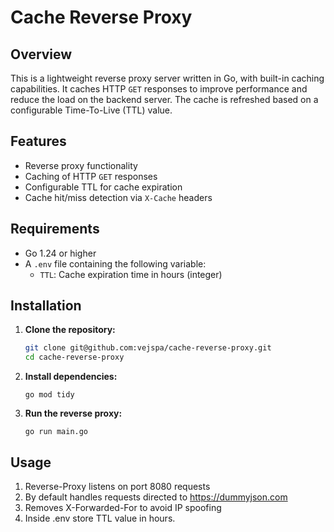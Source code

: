 # Cache Reverse Proxy

## Overview
This is a lightweight reverse proxy server written in Go, with built-in caching capabilities. It caches HTTP `GET` responses to improve performance and reduce the load on the backend server. The cache is refreshed based on a configurable Time-To-Live (TTL) value.

## Features
- Reverse proxy functionality
- Caching of HTTP `GET` responses
- Configurable TTL for cache expiration
- Cache hit/miss detection via `X-Cache` headers

## Requirements
- Go 1.24 or higher
- A `.env` file containing the following variable:
  - `TTL`: Cache expiration time in hours (integer)

## Installation

1. **Clone the repository:**
   ```bash
   git clone git@github.com:vejspa/cache-reverse-proxy.git
   cd cache-reverse-proxy
   
2. **Install dependencies:**
   ```
   go mod tidy
3. **Run the reverse proxy:**
   ```
   go run main.go

## Usage
1. Reverse-Proxy listens on port 8080 requests
2. By default handles requests directed to https://dummyjson.com
3. Removes X-Forwarded-For to avoid IP spoofing
4. Inside .env store TTL value in hours.

